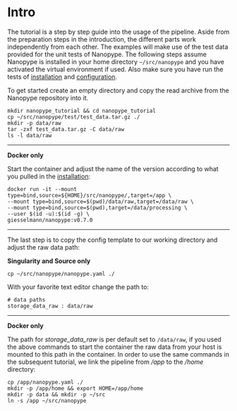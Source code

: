 # Intro

The tutorial is a step by step guide into the usage of the pipeline. Aside from the preparation steps in the introduction, the different parts work independently from each other. The examples will make use of the test data provided for the unit tests of Nanopype. The following steps assume Nanopype is installed in your home directory ```~/src/nanopype``` and you have activated the virtual environment if used. Also make sure you have run the tests of [installation](../installation/prerequisites.md) and [configuration](../installation/configuration.md).

To get started create an empty directory and copy the read archive from the Nanopype repository into it.

```
mkdir nanopype_tutorial && cd nanopype_tutorial
cp ~/src/nanopype/test/test_data.tar.gz ./
mkdir -p data/raw
tar -zxf test_data.tar.gz -C data/raw
ls -l data/raw
```

***

**Docker only**

Start the container and adjust the name of the version according to what you pulled in the [installation](../installation/docker.md):

```
docker run -it --mount type=bind,source=${HOME}/src/nanopype/,target=/app \
--mount type=bind,source=$(pwd)/data/raw,target=/data/raw \
--mount type=bind,source=$(pwd),target=/data/processing \
--user $(id -u):$(id -g) \
giesselmann/nanopype:v0.7.0
```

***

The last step is to copy the config template to our working directory and adjust the raw data path:


**Singularity and Source only**
```
cp ~/src/nanopype/nanopype.yaml ./
```

With your favorite text editor change the path to:

```
# data paths
storage_data_raw : data/raw
```

***

**Docker only**

The path for *storage_data_raw* is per default set to ```/data/raw```, if you used the above commands to start the container the raw data from your host is mounted to this path in the container. In order to use the same commands in the subsequent tutorial, we link the pipeline from */app* to the */home* directory:

```
cp /app/nanopype.yaml ./
mkdir -p /app/home && export HOME=/app/home
mkdir -p data && mkdir -p ~/src
ln -s /app ~/src/nanopype
```
